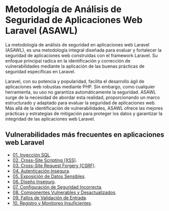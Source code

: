 # Metodología de Análisis de Seguridad de Aplicaciones Web Laravel (ASAWL)

La metodología de análisis de seguridad en aplicaciones web Laravel (ASAWL), es una metodología integral diseñada para evaluar y fortalecer la seguridad de aplicaciones web construidas con el framework Laravel. Su enfoque principal radica en la identificación y corrección de vulnerabilidades mediante la aplicación de las buenas prácticas de seguridad específicas en Laravel.

Laravel, con su potencia y popularidad, facilita el desarrollo ágil de aplicaciones web robustas mediante PHP. Sin embargo, como cualquier herramienta, su uso no garantiza automáticamente la seguridad. ASAWL surge de la necesidad de abordar esta realidad, proporcionando un marco estructurado y adaptado para evaluar la seguridad de aplicaciones web. Más allá de la identificación de vulnerabilidades, ASAWL ofrece las mejores prácticas y estrategias de mitigación para proteger los datos y garantizar la integridad de las aplicaciones web Laravel.

## Vulnerabilidades más frecuentes en aplicaciones web Laravel

- [01. Inyección SQL](https://github.com/Laravel-ASAWL/inyeccion-sql).
- [02. Cross-Site Scripting (XSS)](https://github.com/Laravel-ASAWL/cross-site-scripting-xss).
- [03. Cross-Site Request Forgery (CSRF)](https://github.com/Laravel-ASAWL/cross-site-request-forgery-csrf).
- [04. Autenticación Insegura](https://github.com/Laravel-ASAWL/autenticacion-insegura).
- [05. Exposición de Datos Sensibles](https://github.com/Laravel-ASAWL/exposicion-datos-sensibles).
- [06. Diseño Inseguro](https://github.com/Laravel-ASAWL/diseno-inseguro).
- [07. Configuración de Seguridad Incorrecta](https://github.com/Laravel-ASAWL/configuracion-seguridad-incorrecta).
- [08. Componentes Vulnerables y Desactualizados](https://github.com/Laravel-ASAWL/componentes-vulnerables-desactualizados).
- [09. Fallos de Validación de Entrada](https://github.com/Laravel-ASAWL/fallos-validacion-entrada).
- [10. Registro y Monitoreo Insuficientes](https://github.com/Laravel-ASAWL/registro-monitoreo-insuficiente).
